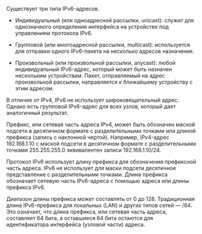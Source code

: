 Существует три типа IPv6-адресов.

- Индивидуальный (или одноадресной рассылки, unicast): служит для однозначного определения интерфейса на устройстве под управлением протокола IPv6.

- Групповой (или многоадресной рассылки, multicast): используется для отправки одного IPv6-пакета на несколько адресов назначения.

- Произвольный (или произвольной рассылки, anycast): любой индивидуальный IPv6-адрес, который может быть назначен нескольким устройствам. Пакет, отправляемый на адрес произвольной рассылки, направляется к ближайшему устройству с этим адресом.

В отличие от IPv4, IPv6 не использует широковещательный адрес. Однако есть групповой IPv6-адрес для всех узлов, который дает аналогичный результат.

Префикс, или сетевая часть адреса IPv4, может быть обозначен маской подсети в десятичном формате с разделительными точками или длиной префикса (запись с наклонной чертой). Например, IPv4-адрес 192.168.1.10 с маской подсети в десятичном формате с разделительными точками 255.255.255.0 эквивалентен записи 192.168.1.10/24.

Протокол IPv6 использует длину префикса для обозначения префиксной часть адреса. IPv6 не использует для маски подсети десятичное представление с разделительными точками. Длина префикса обозначает сетевую часть IPv6-адреса с помощью адреса или длины префикса IPv6.

Диапазон длины префикса может составлять от 0 до 128. Традиционная длина IPv6-префикса для локальных (LAN) и других типов сетей — /64. Это означает, что длина префикса, или сетевая часть адреса, составляет 64 бита, а оставшиеся 64 бита остаются для идентификатора интерфейса (узловой части) адреса.